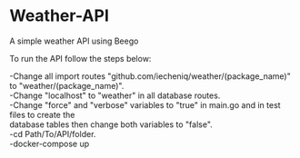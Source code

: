 # Weather-API
A simple weather API using Beego

To run the API follow the steps below:    

-Change all import routes "github.com/iecheniq/weather/(package_name)" to "weather/(package_name)".      
-Change "localhost" to "weather" in all database routes.      
-Change "force" and "verbose" variables to "true" in main.go and in test files to create the    
 database tables then change both variables to "false".    
-cd Path/To/API/folder.        
-docker-compose up  
